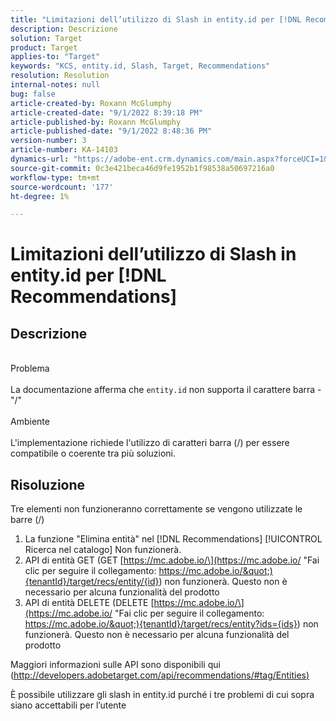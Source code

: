 ```yaml
---
title: "Limitazioni dell’utilizzo di Slash in entity.id per [!DNL Recommendations]"
description: Descrizione
solution: Target
product: Target
applies-to: "Target"
keywords: "KCS, entity.id, Slash, Target, Recommendations"
resolution: Resolution
internal-notes: null
bug: false
article-created-by: Roxann McGlumphy
article-created-date: "9/1/2022 8:39:18 PM"
article-published-by: Roxann McGlumphy
article-published-date: "9/1/2022 8:48:36 PM"
version-number: 3
article-number: KA-14103
dynamics-url: "https://adobe-ent.crm.dynamics.com/main.aspx?forceUCI=1&pagetype=entityrecord&etn=knowledgearticle&id=05f7ab20-362a-ed11-9db1-002248086a27"
source-git-commit: 0c3e421beca46d9fe1952b1f98538a50697216a0
workflow-type: tm+mt
source-wordcount: '177'
ht-degree: 1%

---
```


# Limitazioni dell’utilizzo di Slash in entity.id per [!DNL Recommendations]

## Descrizione

<br>Problema<br><br>
La documentazione afferma che `entity.id` non supporta il carattere barra - &quot;/&quot;
<br><br>Ambiente<br><br>
L&#39;implementazione richiede l&#39;utilizzo di caratteri barra (/) per essere compatibile o coerente tra più soluzioni.


## Risoluzione


Tre elementi non funzioneranno correttamente se vengono utilizzate le barre (/)

1. La funzione &quot;Elimina entità&quot; nel [!DNL Recommendations] [!UICONTROL Ricerca nel catalogo] Non funzionerà.
2. API di entità GET (GET [https://mc.adobe.io/\](https://mc.adobe.io/ &quot;Fai clic per seguire il collegamento: https://mc.adobe.io/&quot;){tenantId}/target/recs/entity/{id}) non funzionerà. Questo non è necessario per alcuna funzionalità del prodotto
3. API di entità DELETE (DELETE [https://mc.adobe.io/\](https://mc.adobe.io/ &quot;Fai clic per seguire il collegamento: https://mc.adobe.io/&quot;){tenantId}/target/recs/entity?ids={ids}) non funzionerà. Questo non è necessario per alcuna funzionalità del prodotto


Maggiori informazioni sulle API sono disponibili qui ([http://developers.adobetarget.com/api/recommendations/#tag/Entities)](http://developers.adobetarget.com/api/recommendations/#tag/Entities%29 "Fai clic sul collegamento seguente: http://developers.adobetarget.com/api/recommendations/#tag/Entities)")

È possibile utilizzare gli slash in entity.id purché i tre problemi di cui sopra siano accettabili per l’utente
